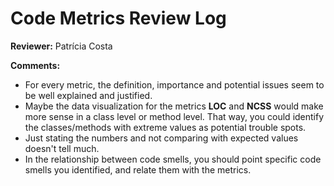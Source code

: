 # Code Metrics Review Log

**Reviewer:** Patrícia Costa

**Comments:**

- For every metric, the definition, importance and potential issues seem to be well explained and justified.
- Maybe the data visualization for the metrics **LOC** and **NCSS** would make more sense in a class level or method level. That way, you could identify the classes/methods with extreme values as potential trouble spots. 
- Just stating the numbers and not comparing with expected values doesn't tell much. 
- In the relationship between code smells, you should point specific code smells you identified, and relate them with the metrics.
